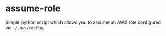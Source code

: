 # assume-role

Simple python script which allows you to assume an AWS role configured via `~/.aws/config`.
